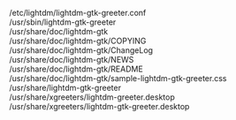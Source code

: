 /etc/lightdm/lightdm-gtk-greeter.conf  
/usr/sbin/lightdm-gtk-greeter  
/usr/share/doc/lightdm-gtk  
/usr/share/doc/lightdm-gtk/COPYING  
/usr/share/doc/lightdm-gtk/ChangeLog  
/usr/share/doc/lightdm-gtk/NEWS  
/usr/share/doc/lightdm-gtk/README  
/usr/share/doc/lightdm-gtk/sample-lightdm-gtk-greeter.css  
/usr/share/lightdm-gtk-greeter  
/usr/share/xgreeters/lightdm-greeter.desktop  
/usr/share/xgreeters/lightdm-gtk-greeter.desktop  
